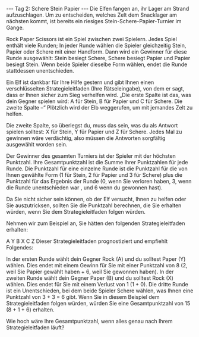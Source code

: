 --- Tag 2: Schere Stein Papier ---
Die Elfen fangen an, ihr Lager am Strand aufzuschlagen. Um zu entscheiden, welches Zelt dem Snacklager am nächsten kommt, ist bereits ein riesiges Stein-Schere-Papier-Turnier im Gange.

Rock Paper Scissors ist ein Spiel zwischen zwei Spielern. Jedes Spiel enthält viele Runden; In jeder Runde wählen die Spieler gleichzeitig Stein, Papier oder Schere mit einer Handform. Dann wird ein Gewinner für diese Runde ausgewählt: Stein besiegt Schere, Schere besiegt Papier und Papier besiegt Stein. Wenn beide Spieler dieselbe Form wählen, endet die Runde stattdessen unentschieden.

Ein Elf ist dankbar für Ihre Hilfe gestern und gibt Ihnen einen verschlüsselten Strategieleitfaden (Ihre Rätseleingabe), von dem er sagt, dass er Ihnen sicher zum Sieg verhelfen wird. „Die erste Spalte ist das, was dein Gegner spielen wird: A für Stein, B für Papier und C für Schere. Die zweite Spalte –“ Plötzlich wird der Elb weggerufen, um mit jemandes Zelt zu helfen.

Die zweite Spalte, so überlegst du, muss das sein, was du als Antwort spielen solltest: X für Stein, Y für Papier und Z für Schere. Jedes Mal zu gewinnen wäre verdächtig, also müssen die Antworten sorgfältig ausgewählt worden sein.

Der Gewinner des gesamten Turniers ist der Spieler mit der höchsten Punktzahl. Ihre Gesamtpunktzahl ist die Summe Ihrer Punktzahlen für jede Runde. Die Punktzahl für eine einzelne Runde ist die Punktzahl für die von Ihnen gewählte Form (1 für Stein, 2 für Papier und 3 für Schere) plus die Punktzahl für das Ergebnis der Runde (0, wenn Sie verloren haben, 3, wenn die Runde unentschieden war , und 6 wenn du gewonnen hast).

Da Sie nicht sicher sein können, ob der Elf versucht, Ihnen zu helfen oder Sie auszutricksen, sollten Sie die Punktzahl berechnen, die Sie erhalten würden, wenn Sie dem Strategieleitfaden folgen würden.

Nehmen wir zum Beispiel an, Sie hätten den folgenden Strategieleitfaden erhalten:

A Y
B X
C Z
Dieser Strategieleitfaden prognostiziert und empfiehlt Folgendes:

In der ersten Runde wählt dein Gegner Rock (A) und du solltest Paper (Y) wählen. Dies endet mit einem Gewinn für Sie mit einer Punktzahl von 8 (2, weil Sie Papier gewählt haben + 6, weil Sie gewonnen haben).
In der zweiten Runde wählt dein Gegner Paper (B) und du solltest Rock (X) wählen. Dies endet für Sie mit einem Verlust von 1 (1 + 0).
Die dritte Runde ist ein Unentschieden, bei dem beide Spieler Schere wählen, was Ihnen eine Punktzahl von 3 + 3 = 6 gibt.
Wenn Sie in diesem Beispiel dem Strategieleitfaden folgen würden, würden Sie eine Gesamtpunktzahl von 15 (8 + 1 + 6) erhalten.

Wie hoch wäre Ihre Gesamtpunktzahl, wenn alles genau nach Ihrem Strategieleitfaden läuft?
